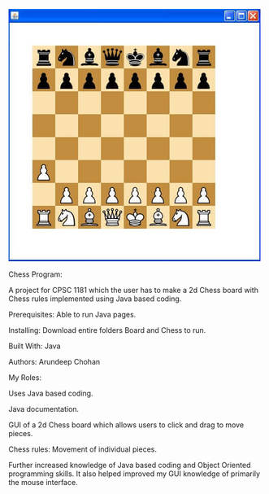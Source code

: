 ![Screenshot](https://github.com/ArundeepChohan/Summary/blob/master/Chess.jpg)

Chess Program: 

A project for CPSC 1181 which the user has to make a 2d Chess board with Chess rules implemented using Java based coding.

Prerequisites:
Able to run Java pages.

Installing:
Download entire folders Board and Chess to run.

Built With:
Java

Authors:
Arundeep Chohan

My Roles:

Uses Java based coding.

Java documentation.

GUI of a 2d Chess board which allows users to click and drag to move pieces.

Chess rules: Movement of individual pieces.

Further increased knowledge of Java based coding and Object Oriented programming skills. It also helped improved my GUI knowledge of primarily the mouse interface.
